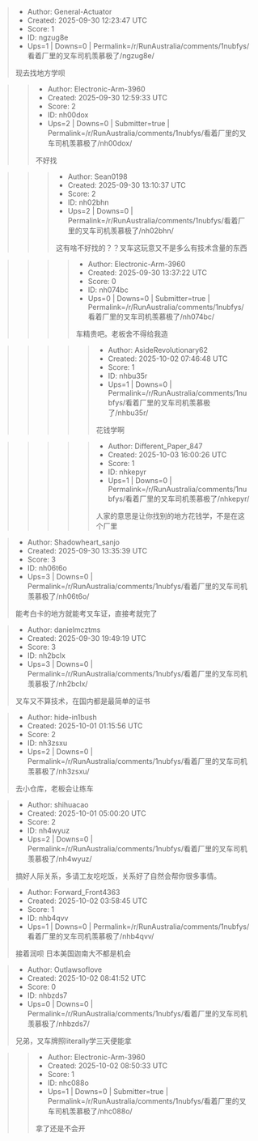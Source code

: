 > - Author: General-Actuator
> - Created: 2025-09-30 12:23:47 UTC
> - Score: 1
> - ID: ngzug8e
> - Ups=1 | Downs=0 | Permalink=/r/RunAustralia/comments/1nubfys/看着厂里的叉车司机羡慕极了/ngzug8e/
>
> 现去找地方学呗

>> - Author: Electronic-Arm-3960
>> - Created: 2025-09-30 12:59:33 UTC
>> - Score: 2
>> - ID: nh00dox
>> - Ups=2 | Downs=0 | Submitter=true | Permalink=/r/RunAustralia/comments/1nubfys/看着厂里的叉车司机羡慕极了/nh00dox/
>>
>> 不好找

>>> - Author: Sean0198
>>> - Created: 2025-09-30 13:10:37 UTC
>>> - Score: 2
>>> - ID: nh02bhn
>>> - Ups=2 | Downs=0 | Permalink=/r/RunAustralia/comments/1nubfys/看着厂里的叉车司机羡慕极了/nh02bhn/
>>>
>>> 这有啥不好找的？？叉车这玩意又不是多么有技术含量的东西

>>>> - Author: Electronic-Arm-3960
>>>> - Created: 2025-09-30 13:37:22 UTC
>>>> - Score: 0
>>>> - ID: nh074bc
>>>> - Ups=0 | Downs=0 | Submitter=true | Permalink=/r/RunAustralia/comments/1nubfys/看着厂里的叉车司机羡慕极了/nh074bc/
>>>>
>>>> 车精贵吧。老板舍不得给我造

>>>>> - Author: AsideRevolutionary62
>>>>> - Created: 2025-10-02 07:46:48 UTC
>>>>> - Score: 1
>>>>> - ID: nhbu35r
>>>>> - Ups=1 | Downs=0 | Permalink=/r/RunAustralia/comments/1nubfys/看着厂里的叉车司机羡慕极了/nhbu35r/
>>>>>
>>>>> 花钱学啊

>>>>> - Author: Different_Paper_847
>>>>> - Created: 2025-10-03 16:00:26 UTC
>>>>> - Score: 1
>>>>> - ID: nhkepyr
>>>>> - Ups=1 | Downs=0 | Permalink=/r/RunAustralia/comments/1nubfys/看着厂里的叉车司机羡慕极了/nhkepyr/
>>>>>
>>>>> 人家的意思是让你找别的地方花钱学，不是在这个厂里

> - Author: Shadowheart_sanjo
> - Created: 2025-09-30 13:35:39 UTC
> - Score: 3
> - ID: nh06t6o
> - Ups=3 | Downs=0 | Permalink=/r/RunAustralia/comments/1nubfys/看着厂里的叉车司机羡慕极了/nh06t6o/
>
> 能考白卡的地方就能考叉车证，直接考就完了

> - Author: danielmcztms
> - Created: 2025-09-30 19:49:19 UTC
> - Score: 3
> - ID: nh2bclx
> - Ups=3 | Downs=0 | Permalink=/r/RunAustralia/comments/1nubfys/看着厂里的叉车司机羡慕极了/nh2bclx/
>
> 叉车又不算技术，在国内都是最简单的证书

> - Author: hide-in1bush
> - Created: 2025-10-01 01:15:56 UTC
> - Score: 2
> - ID: nh3zsxu
> - Ups=2 | Downs=0 | Permalink=/r/RunAustralia/comments/1nubfys/看着厂里的叉车司机羡慕极了/nh3zsxu/
>
> 去小仓库，老板会让练车

> - Author: shihuacao
> - Created: 2025-10-01 05:00:20 UTC
> - Score: 2
> - ID: nh4wyuz
> - Ups=2 | Downs=0 | Permalink=/r/RunAustralia/comments/1nubfys/看着厂里的叉车司机羡慕极了/nh4wyuz/
>
> 搞好人际关系，多请工友吃吃饭，关系好了自然会帮你很多事情。

> - Author: Forward_Front4363
> - Created: 2025-10-02 03:58:45 UTC
> - Score: 1
> - ID: nhb4qvv
> - Ups=1 | Downs=0 | Permalink=/r/RunAustralia/comments/1nubfys/看着厂里的叉车司机羡慕极了/nhb4qvv/
>
> 接着润呗 日本美国迦南大不都是机会

> - Author: Outlawsoflove
> - Created: 2025-10-02 08:41:52 UTC
> - Score: 0
> - ID: nhbzds7
> - Ups=0 | Downs=0 | Permalink=/r/RunAustralia/comments/1nubfys/看着厂里的叉车司机羡慕极了/nhbzds7/
>
> 兄弟，叉车牌照literally学三天便能拿

>> - Author: Electronic-Arm-3960
>> - Created: 2025-10-02 08:50:33 UTC
>> - Score: 1
>> - ID: nhc088o
>> - Ups=1 | Downs=0 | Submitter=true | Permalink=/r/RunAustralia/comments/1nubfys/看着厂里的叉车司机羡慕极了/nhc088o/
>>
>> 拿了还是不会开
